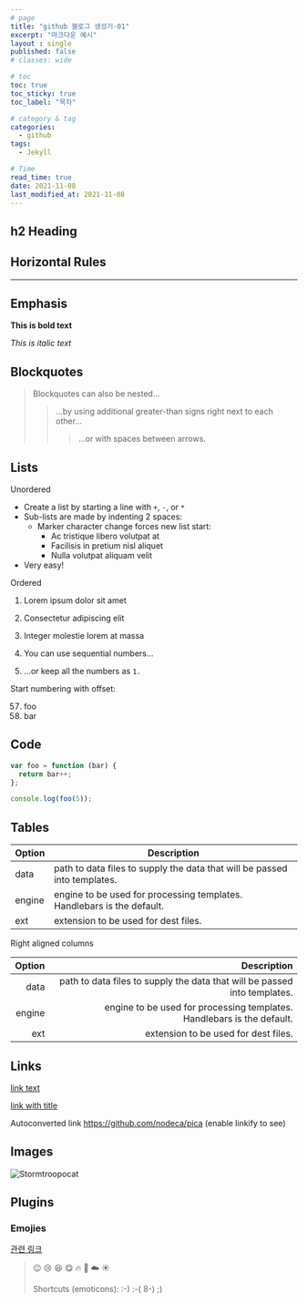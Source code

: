 ```yaml
---
# page
title: "github 블로그 생성기-01"
excerpt: "마크다운 예시"
layout : single
published: false
# classes: wide

# toc
toc: true
toc_sticky: true
toc_label: "목차"

# category & tag
categories:
  - github
tags: 
  - Jekyll

# Time
read_time: true
date: 2021-11-08 
last_modified_at: 2021-11-08 
---
```


## h2 Heading


## Horizontal Rules
---


## Emphasis

**This is bold text**

*This is italic text*

## Blockquotes

> Blockquotes can also be nested...
>> ...by using additional greater-than signs right next to each other...
>>> ...or with spaces between arrows.

## Lists

Unordered

+ Create a list by starting a line with `+`, `-`, or `*`
+ Sub-lists are made by indenting 2 spaces:
  - Marker character change forces new list start:
    * Ac tristique libero volutpat at
    + Facilisis in pretium nisl aliquet
    - Nulla volutpat aliquam velit
+ Very easy!

Ordered

1. Lorem ipsum dolor sit amet
2. Consectetur adipiscing elit
3. Integer molestie lorem at massa


1. You can use sequential numbers...
1. ...or keep all the numbers as `1.`

Start numbering with offset:

57. foo
1. bar


## Code

``` js
var foo = function (bar) {
  return bar++;
};

console.log(foo(5));
```

## Tables

| Option | Description |
| ------ | ----------- |
| data   | path to data files to supply the data that will be passed into templates. |
| engine | engine to be used for processing templates. Handlebars is the default. |
| ext    | extension to be used for dest files. |

Right aligned columns

| Option | Description |
| ------:| -----------:|
| data   | path to data files to supply the data that will be passed into templates. |
| engine | engine to be used for processing templates. Handlebars is the default. |
| ext    | extension to be used for dest files. |


## Links

[link text](http://dev.nodeca.com)

[link with title](http://nodeca.github.io/pica/demo/ "title text!")

Autoconverted link https://github.com/nodeca/pica (enable linkify to see)


## Images

![Stormtroopocat](https://octodex.github.com/images/stormtroopocat.jpg "The Stormtroopocat")

## Plugins

### Emojies

[관련 링크](https://www.webfx.com/tools/emoji-cheat-sheet/)

> :wink: :cry: :laughing: :yum: :fire: :speech_balloon: :cloud: :sunny:
>
> Shortcuts (emoticons): :-) :-( 8-) ;)
